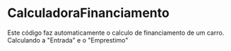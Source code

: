 # CalculadoraFinanciamento
Este código faz automaticamente o calculo de financiamento de um carro. Calculando a "Entrada" e o "Emprestimo"
